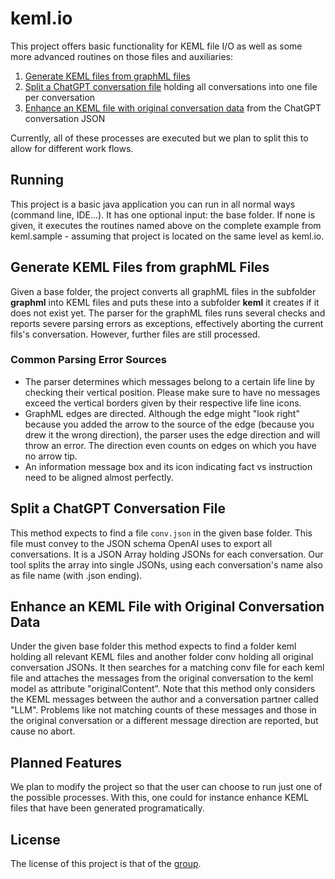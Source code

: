 # keml.io

This project offers basic functionality for KEML file I/O as well as some more advanced routines on those files and auxiliaries:

1) [Generate KEML files from graphML files](#generate-keml-files-from-graphml-files)
2) [Split a ChatGPT conversation file](#split-a-chatgpt-conversation-file) holding all conversations into one file per conversation
3) [Enhance an KEML file with original conversation data]() from the ChatGPT conversation JSON

Currently, all of these processes are executed but we plan to split this to allow for different work flows.

## Running

This project is a basic java application you can run in all normal ways (command line, IDE...).
It has one optional input: the base folder. If none is given, it executes the routines named above on the complete example from keml.sample - assuming that project is located on the same level as keml.io.

## Generate KEML Files from graphML Files
Given a base folder, the project converts all graphML files in the subfolder **graphml** into KEML files and puts these into a subfolder **keml** it creates if it does not exist yet.
The parser for the graphML files runs several checks and reports severe parsing errors as exceptions, effectively aborting the current fils's conversation.
However, further files are still processed.

### Common Parsing Error Sources
 - The parser determines which messages belong to a certain life line by checking their vertical position. Please make sure to have no messages exceed the vertical borders given by their respective life line icons. 
- GraphML edges are directed. Although the edge might "look right" because you added the arrow to the source of the edge (because you drew it the wrong direction), the parser uses the edge direction and will throw an error. The direction even counts on edges on which you have no arrow tip.
- An information message box and its icon indicating fact vs instruction need to be aligned almost perfectly.

## Split a ChatGPT Conversation File
This method expects to find a file `conv.json` in the given base folder. This file must convey to the JSON schema OpenAI uses to export all conversations.
It is a JSON Array holding JSONs for each conversation.
Our tool splits the array into single JSONs, using each conversation's name also as file name (with .json ending).

## Enhance an KEML File with Original Conversation Data
Under the given base folder this method expects to find a folder keml holding all relevant KEML files and another folder conv holding all original conversation JSONs.
It then searches for a matching conv file for each keml file and attaches the messages from the original conversation to the keml model as attribute "originalContent".
Note that this method only considers the KEML messages between the author and a conversation partner called "LLM".
Problems like not matching counts of these messages and those in the original conversation or a different message direction are reported, but cause no abort.

## Planned Features

We plan to modify the project so that the user can choose to run just one of the possible processes. With this, one could for instance enhance KEML files that have been generated programatically.

## License
The license of this project is that of the [group](https://gitlab.uni-koblenz.de/keml).
